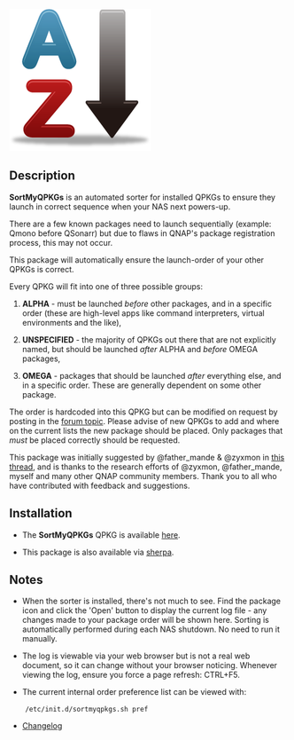 ![icon](images/sort-my-qpkgs.original.png)

## Description

**SortMyQPKGs** is an automated sorter for installed QPKGs to ensure they launch in correct sequence when your NAS next powers-up.

There are a few known packages need to launch sequentially (example: Qmono before QSonarr) but due to flaws in QNAP's package registration process, this may not occur.

This package will automatically ensure the launch-order of your other QPKGs is correct.

Every QPKG will fit into one of three possible groups:

1. **ALPHA** - must be launched *before* other packages, and in a specific order (these are high-level apps like command interpreters, virtual environments and the like),

2. **UNSPECIFIED** - the majority of QPKGs out there that are not explicitly named, but should be launched *after* ALPHA and *before* OMEGA packages,

3. **OMEGA** - packages that should be launched *after* everything else, and in a specific order. These are generally dependent on some other package.

The order is hardcoded into this QPKG but can be modified on request by posting in the [forum topic](https://forum.qnap.com/viewtopic.php?f=320&t=133132). Please advise of new QPKGs to add and where on the current lists the new package should be placed. Only packages that *must* be placed correctly should be requested.

This package was initially suggested by @father_mande & @zyxmon in [this thread](https://forum.qnap.com/viewtopic.php?f=351&t=130320), and is thanks to the research efforts of @zyxmon, @father_mande, myself and many other QNAP community members. Thank you to all who have contributed with feedback and suggestions.

## Installation

- The **SortMyQPKGs** QPKG is available [here](https://github.com/OneCDOnly/SortMyQPKGs/releases/download/v231118/SortMyQPKGs_231118.qpkg).

- This package is also available via [sherpa](https://github.com/OneCDOnly/sherpa).

## Notes

- When the sorter is installed, there's not much to see. Find the package icon and click the 'Open' button to display the current log file - any changes made to your package order will be shown here. Sorting is automatically performed during each NAS shutdown. No need to run it manually.

- The log is viewable via your web browser but is not a real web document, so it can change without your browser noticing. Whenever viewing the log, ensure you force a page refresh: CTRL+F5.

- The current internal order preference list can be viewed with:

```
    /etc/init.d/sortmyqpkgs.sh pref
```

- [Changelog](changelog.txt)

